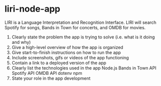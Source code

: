 # liri-node-app
LIRI is a Language Interpretation and Recognition Interface. LIRI will search Spotify for songs, Bands in Town for concerts, and OMDB for movies.


1. Clearly state the problem the app is trying to solve (i.e. what is it doing and why)
2. Give a high-level overview of how the app is organized
3. Give start-to-finish instructions on how to run the app
4. Include screenshots, gifs or videos of the app functioning
5. Contain a link to a deployed version of the app
6. Clearly list the technologies used in the app
Node.js
Bands in Town API
Spotify API
OMDB API
dotenv npm
7. State your role in the app development
